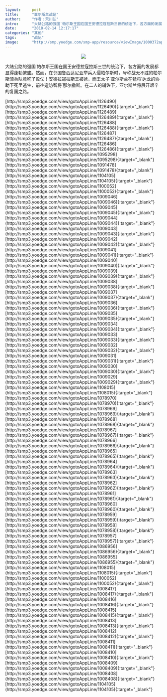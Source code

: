 ```yaml
---
layout:     post
title:      "亚尔斯兰战记"
author:     "作者：荒川弘"
intro:      "大陆公路的强国˙帕尔斯王国在国王安德拉寇拉斯三世的统治下，各方面的发展都显得蓬勃繁盛。然而，在邻国鲁西达尼亚举兵入侵帕尔斯时，号称战无不胜的帕尔斯骑兵队竟吃了败仗！安德拉寇拉斯王被掳，而王太子˙亚尔斯兰在猛将˙达龙的协助下死里逃生，前往造访智将˙那尔撒斯。在二人的辅佐下，亚尔斯兰将展开艰辛的复国之路。"
date:       "2018-02-14 12:17:17"
categories: "其他"
tags:       "战记"
image:      "http://smp.yoedge.com/smp-app/resource/viewImage/1000372appline.png"
---
```

<div style="text-align: center">
<p><img src="http://smp.yoedge.com/smp-app/resource/viewImage/1000372appline.png"/></p>
</div>
<p class="post-meta">
<span>大陆公路的强国˙帕尔斯王国在国王安德拉寇拉斯三世的统治下，各方面的发展都显得蓬勃繁盛。然而，在邻国鲁西达尼亚举兵入侵帕尔斯时，号称战无不胜的帕尔斯骑兵队竟吃了败仗！安德拉寇拉斯王被掳，而王太子˙亚尔斯兰在猛将˙达龙的协助下死里逃生，前往造访智将˙那尔撒斯。在二人的辅佐下，亚尔斯兰将展开艰辛的复国之路。</span>
</p>
[http://smp3.yoedge.com/view/gotoAppLine/1126490](http://smp3.yoedge.com/view/gotoAppLine/1126490){:target="_blank"}
[http://smp3.yoedge.com/view/gotoAppLine/1126489](http://smp3.yoedge.com/view/gotoAppLine/1126489){:target="_blank"}
[http://smp3.yoedge.com/view/gotoAppLine/1126488](http://smp3.yoedge.com/view/gotoAppLine/1126488){:target="_blank"}
[http://smp3.yoedge.com/view/gotoAppLine/1126487](http://smp3.yoedge.com/view/gotoAppLine/1126487){:target="_blank"}
[http://smp3.yoedge.com/view/gotoAppLine/1126486](http://smp3.yoedge.com/view/gotoAppLine/1126486){:target="_blank"}
[http://smp3.yoedge.com/view/gotoAppLine/1095298](http://smp3.yoedge.com/view/gotoAppLine/1095298){:target="_blank"}
[http://smp3.yoedge.com/view/gotoAppLine/1091478](http://smp3.yoedge.com/view/gotoAppLine/1091478){:target="_blank"}
[http://smp3.yoedge.com/view/gotoAppLine/1104105](http://smp3.yoedge.com/view/gotoAppLine/1104105){:target="_blank"}
[http://smp3.yoedge.com/view/gotoAppLine/1100052](http://smp3.yoedge.com/view/gotoAppLine/1100052){:target="_blank"}
[http://smp3.yoedge.com/view/gotoAppLine/1009046](http://smp3.yoedge.com/view/gotoAppLine/1009046){:target="_blank"}
[http://smp3.yoedge.com/view/gotoAppLine/1009045](http://smp3.yoedge.com/view/gotoAppLine/1009045){:target="_blank"}
[http://smp3.yoedge.com/view/gotoAppLine/1009044](http://smp3.yoedge.com/view/gotoAppLine/1009044){:target="_blank"}
[http://smp3.yoedge.com/view/gotoAppLine/1009043](http://smp3.yoedge.com/view/gotoAppLine/1009043){:target="_blank"}
[http://smp3.yoedge.com/view/gotoAppLine/1009042](http://smp3.yoedge.com/view/gotoAppLine/1009042){:target="_blank"}
[http://smp3.yoedge.com/view/gotoAppLine/1009041](http://smp3.yoedge.com/view/gotoAppLine/1009041){:target="_blank"}
[http://smp3.yoedge.com/view/gotoAppLine/1009040](http://smp3.yoedge.com/view/gotoAppLine/1009040){:target="_blank"}
[http://smp3.yoedge.com/view/gotoAppLine/1009039](http://smp3.yoedge.com/view/gotoAppLine/1009039){:target="_blank"}
[http://smp3.yoedge.com/view/gotoAppLine/1009038](http://smp3.yoedge.com/view/gotoAppLine/1009038){:target="_blank"}
[http://smp3.yoedge.com/view/gotoAppLine/1009037](http://smp3.yoedge.com/view/gotoAppLine/1009037){:target="_blank"}
[http://smp3.yoedge.com/view/gotoAppLine/1009036](http://smp3.yoedge.com/view/gotoAppLine/1009036){:target="_blank"}
[http://smp3.yoedge.com/view/gotoAppLine/1009035](http://smp3.yoedge.com/view/gotoAppLine/1009035){:target="_blank"}
[http://smp3.yoedge.com/view/gotoAppLine/1009034](http://smp3.yoedge.com/view/gotoAppLine/1009034){:target="_blank"}
[http://smp3.yoedge.com/view/gotoAppLine/1009033](http://smp3.yoedge.com/view/gotoAppLine/1009033){:target="_blank"}
[http://smp3.yoedge.com/view/gotoAppLine/1009032](http://smp3.yoedge.com/view/gotoAppLine/1009032){:target="_blank"}
[http://smp3.yoedge.com/view/gotoAppLine/1009031](http://smp3.yoedge.com/view/gotoAppLine/1009031){:target="_blank"}
[http://smp3.yoedge.com/view/gotoAppLine/1009030](http://smp3.yoedge.com/view/gotoAppLine/1009030){:target="_blank"}
[http://smp3.yoedge.com/view/gotoAppLine/1009029](http://smp3.yoedge.com/view/gotoAppLine/1009029){:target="_blank"}
[http://smp3.yoedge.com/view/gotoAppLine/1108015](http://smp3.yoedge.com/view/gotoAppLine/1108015){:target="_blank"}
[http://smp3.yoedge.com/view/gotoAppLine/1078970](http://smp3.yoedge.com/view/gotoAppLine/1078970){:target="_blank"}
[http://smp3.yoedge.com/view/gotoAppLine/1078969](http://smp3.yoedge.com/view/gotoAppLine/1078969){:target="_blank"}
[http://smp3.yoedge.com/view/gotoAppLine/1078968](http://smp3.yoedge.com/view/gotoAppLine/1078968){:target="_blank"}
[http://smp3.yoedge.com/view/gotoAppLine/1078967](http://smp3.yoedge.com/view/gotoAppLine/1078967){:target="_blank"}
[http://smp3.yoedge.com/view/gotoAppLine/1078966](http://smp3.yoedge.com/view/gotoAppLine/1078966){:target="_blank"}
[http://smp3.yoedge.com/view/gotoAppLine/1078965](http://smp3.yoedge.com/view/gotoAppLine/1078965){:target="_blank"}
[http://smp3.yoedge.com/view/gotoAppLine/1078964](http://smp3.yoedge.com/view/gotoAppLine/1078964){:target="_blank"}
[http://smp3.yoedge.com/view/gotoAppLine/1078963](http://smp3.yoedge.com/view/gotoAppLine/1078963){:target="_blank"}
[http://smp3.yoedge.com/view/gotoAppLine/1078962](http://smp3.yoedge.com/view/gotoAppLine/1078962){:target="_blank"}
[http://smp3.yoedge.com/view/gotoAppLine/1078961](http://smp3.yoedge.com/view/gotoAppLine/1078961){:target="_blank"}
[http://smp3.yoedge.com/view/gotoAppLine/1078960](http://smp3.yoedge.com/view/gotoAppLine/1078960){:target="_blank"}
[http://smp3.yoedge.com/view/gotoAppLine/1078959](http://smp3.yoedge.com/view/gotoAppLine/1078959){:target="_blank"}
[http://smp3.yoedge.com/view/gotoAppLine/1078958](http://smp3.yoedge.com/view/gotoAppLine/1078958){:target="_blank"}
[http://smp3.yoedge.com/view/gotoAppLine/1078957](http://smp3.yoedge.com/view/gotoAppLine/1078957){:target="_blank"}
[http://smp3.yoedge.com/view/gotoAppLine/1086956](http://smp3.yoedge.com/view/gotoAppLine/1086956){:target="_blank"}
[http://smp3.yoedge.com/view/gotoAppLine/1086955](http://smp3.yoedge.com/view/gotoAppLine/1086955){:target="_blank"}
[http://smp3.yoedge.com/view/gotoAppLine/1108015](http://smp3.yoedge.com/view/gotoAppLine/1108015){:target="_blank"}
[http://smp3.yoedge.com/view/gotoAppLine/1100052](http://smp3.yoedge.com/view/gotoAppLine/1100052){:target="_blank"}
[http://smp3.yoedge.com/view/gotoAppLine/1008417](http://smp3.yoedge.com/view/gotoAppLine/1008417){:target="_blank"}
[http://smp3.yoedge.com/view/gotoAppLine/1008416](http://smp3.yoedge.com/view/gotoAppLine/1008416){:target="_blank"}
[http://smp3.yoedge.com/view/gotoAppLine/1008415](http://smp3.yoedge.com/view/gotoAppLine/1008415){:target="_blank"}
[http://smp3.yoedge.com/view/gotoAppLine/1008413](http://smp3.yoedge.com/view/gotoAppLine/1008413){:target="_blank"}
[http://smp3.yoedge.com/view/gotoAppLine/1008412](http://smp3.yoedge.com/view/gotoAppLine/1008412){:target="_blank"}
[http://smp3.yoedge.com/view/gotoAppLine/1008411](http://smp3.yoedge.com/view/gotoAppLine/1008411){:target="_blank"}
[http://smp3.yoedge.com/view/gotoAppLine/1008410](http://smp3.yoedge.com/view/gotoAppLine/1008410){:target="_blank"}
[http://smp3.yoedge.com/view/gotoAppLine/1008409](http://smp3.yoedge.com/view/gotoAppLine/1008409){:target="_blank"}
[http://smp3.yoedge.com/view/gotoAppLine/1008408](http://smp3.yoedge.com/view/gotoAppLine/1008408){:target="_blank"}
[http://smp3.yoedge.com/view/gotoAppLine/1104105](http://smp3.yoedge.com/view/gotoAppLine/1104105){:target="_blank"}


